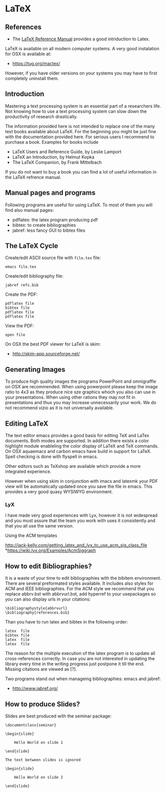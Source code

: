 # LaTeX


## References

-   The [LaTeX Reference
    Manual](http://texdoc.net/texmf-dist/doc/latex/latex2e-help-texinfo/latex2e.pdf)
    provides a good intriduction to Latex.

LaTeX is available on all modern computer systems. A very good
instalation for OSX is available at:

-   <https://tug.org/mactex/>

However, if you have older versions on your systems you may have to
first completely uninstall them.

Introduction
------------

Mastering a text processing system is an essential part of a researchers
life. Not knowing how to use a text processing system can slow down the
productivity of research drastically.

The information provided here is not intended to replace one of the many
text books available about LaTeX. For the beginning you might be just
fine with the documentation provided here. For serious users I recommend
to purchase a book. Examples for books include

-   LaTeX Users and Reference Guide, by Leslie Lamport
-   LaTeX an Introduction, by Helmut Kopka
-   The LaTeX Companion, by Frank Mittelbach

If you do not want to buy a book you can find a lot of useful
information in the LaTeX refrence manual.

## Manual pages and programs

Following programs are useful for using LaTeX. To most of them you will
find also manual pages:

* pdflatex: the latex program producing pdf
* bibtex: to create bibliographies
* jabref: less fancy GUI to bibtex files
  
## The LaTeX Cycle

Create/edit ASCII source file with ```file.tex``` file:

    emacs file.tex 

Create/edit bibliography file:

    jabref refs.bib

Create the PDF:

    pdflatex file
    bibtex file 
    pdflatex file
    pdflatex file

View the PDF:

    open file

On OSX the best PDF viewer for LaTeX is skim:

-   <http://skim-app.sourceforge.net/>

Generating Images
-----------------

To produce high quality images the programs PowerPoint and omnigraffle
on OSX are recommended. When using powerpoint please keep the image
ratio to 4x3 as they produce nice sze graphics whoch you also can use in
your presentations. When using other rations they may not fit in
presentations and thus you may increase unnecessarily your work. We do
not recommend vizio as it is not universally available.

## Editing LaTeX

The text editor emacs provides a good basis for editing TeX and LaTex documents. Both modes are supported. In addition there exists a color highlight module enableling the color display of LaTeX and TeX commands.
On OSX aquaemacs and carbon emacs have build in support for LaTeX. Spell checking is done with flyspell in emacs.

Other editors such as TeXshop are available which provide a more integrated experience.

However when using skim in conjunction with imacs and latexmk your PDF view will be automatically updated once you save the file in emacs. This provides a very good quasy WYSIWYG environment.

### LyX

I have made very good experiences with Lyx, however it is not widespread and you must assure that the team you work with uses it consistently and that you all use the same version.

Using the ACM templates

<http://jack-kelly.com/getting_latex_and_lyx_to_use_acm_sig_class_file> \*<https://wiki.lyx.org/Examples/AcmSiggraph>

## How to edit Bibliographies?

It is a waste of your time to edit bibliographies with the bibitem
environment. There are several preformated styles available. It includes
also styles for ACM and IEEE bibliographies. For the ACM style we
recommend that you replace abbrv.bst with abbrvurl.bst, add hyperref to
your usepackages so you can also display urls in your citations:

    \bibliographystyle{abbrvurl}
    \bibliography{references.bib}

Than you have to run latex and bibtex in the following order:

    latex  file
    bibtex file
    latex  file
    latex  file

The reason for the multiple execution of the latex program is to update all cross-references correctly. In case you are not interested in updating the library every time in the writing progress just postpone it till the end. Missing citations are viewed as [?].

Two programs stand out when manageing bibliographies: emacs and jabref:

-   <http://www.jabref.org/>

## How to produce Slides?

Slides are best produced with the seminar package:

    \documentclass{seminar}

    \begin{slide}

        Hello World on slide 1

    \end{slide}

    The text between slides is ignored

    \begin{slide}

        Hello World on slide 2

    \end{slide}
